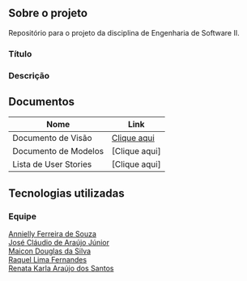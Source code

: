 ## Sobre o projeto
Repositório para o projeto da disciplina de Engenharia de Software II.

### Título
   
### Descrição

## Documentos

| Nome                                  | Link                                                                                      |
| ------------------------------------- | ----------------------------------------------------------------------------------------- |
| Documento de Visão                    | [Clique aqui](docs/doc-visao.md)                                                          |
| Documento de Modelos                  | [Clique aqui]                                                                             |
| Lista de User Stories                 | [Clique aqui]                                                                             |

## Tecnologias utilizadas 

### Equipe
[Annielly Ferreira de Souza](https://github.com/Anniellyfs)  
[José Cláudio de Araújo Júnior](https://github.com/ZeClaudio-Jr)  
[Maicon Douglas da Silva](https://github.com/mdouglas630)  
[Raquel Lima Fernandes](https://github.com/fernandesraquel)  
[Renata Karla Araújo dos Santos](https://github.com/renatak12)
